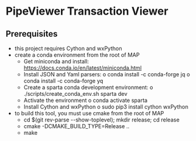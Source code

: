 # PipeViewer Transaction Viewer

## Prerequisites

- this project requires Cython and wxPython
- create a conda environment from the root of MAP
  - Get miniconda and install: https://docs.conda.io/en/latest/miniconda.html
  - Install JSON and Yaml parsers:
    o conda install -c conda-forge jq
    o conda install -c conda-forge yq
  - Create a sparta conda development environment:
    o ./scripts/create_conda_env.sh sparta dev
  - Activate the environment
    o conda activate sparta
  - Install Cython and wxPython
    o sudo pip3 install cython wxPython
- to build this tool, you must use cmake from the root of MAP
  - cd $(git rev-parse --show-toplevel); mkdir release; cd release
  - cmake -DCMAKE_BUILD_TYPE=Release ..
  - make
